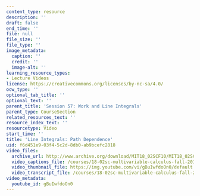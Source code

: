 ```yaml
---
content_type: resource
description: ''
draft: false
end_time: ''
file: null
file_size: ''
file_type: ''
image_metadata:
  caption: ''
  credit: ''
  image-alt: ''
learning_resource_types:
- Lecture Videos
license: https://creativecommons.org/licenses/by-nc-sa/4.0/
ocw_type: ''
optional_tab_title: ''
optional_text: ''
parent_title: 'Session 57: Work and Line Integrals'
parent_type: CourseSection
related_resources_text: ''
resource_index_text: ''
resourcetype: Video
start_time: ''
title: 'Line Integrals: Path Dependence'
uid: f6d451e9-03f4-5c2d-8db0-ab9bcefc2818
video_files:
  archive_url: http://www.archive.org/download/MIT18_02SCF10/MIT18_02SCF10Rec_39_300k.mp4
  video_captions_file: /courses/18-02sc-multivariable-calculus-fall-2010/13c0b94eba4450b1bf3eaf59de4a1011_gBuIwfdoOn0.vtt
  video_thumbnail_file: https://img.youtube.com/vi/gBuIwfdoOn0/default.jpg
  video_transcript_file: /courses/18-02sc-multivariable-calculus-fall-2010/a7a8d462305846459a12626260a723bd_gBuIwfdoOn0.pdf
video_metadata:
  youtube_id: gBuIwfdoOn0
---
```

